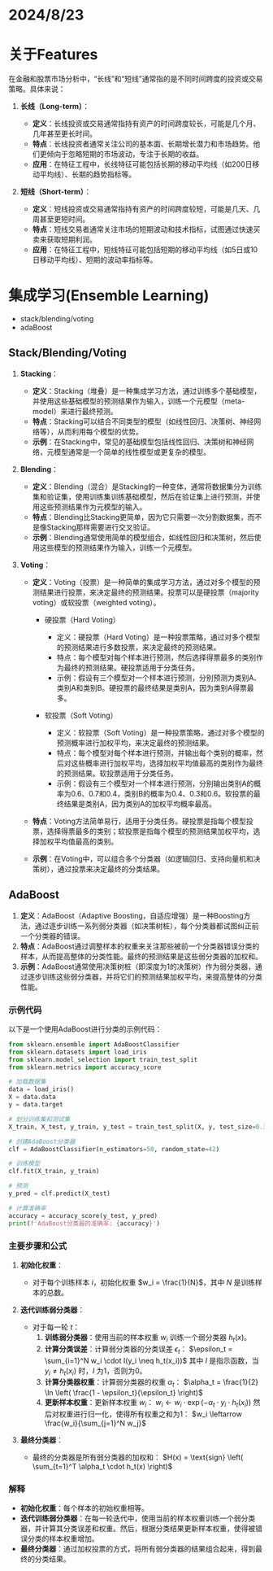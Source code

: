 # 2024/8/23
# 关于Features
在金融和股票市场分析中，“长线”和“短线”通常指的是不同时间跨度的投资或交易策略。具体来说：

1. **长线（Long-term）**：
   - **定义**：长线投资或交易通常指持有资产的时间跨度较长，可能是几个月、几年甚至更长时间。
   - **特点**：长线投资者通常关注公司的基本面、长期增长潜力和市场趋势。他们更倾向于忽略短期的市场波动，专注于长期的收益。
   - **应用**：在特征工程中，长线特征可能包括长期的移动平均线（如200日移动平均线）、长期的趋势指标等。

2. **短线（Short-term）**：
   - **定义**：短线投资或交易通常指持有资产的时间跨度较短，可能是几天、几周甚至更短时间。
   - **特点**：短线交易者通常关注市场的短期波动和技术指标，试图通过快速买卖来获取短期利润。
   - **应用**：在特征工程中，短线特征可能包括短期的移动平均线（如5日或10日移动平均线）、短期的波动率指标等。


# 集成学习(Ensemble Learning)
- stack/blending/voting
- adaBoost

## Stack/Blending/Voting

1. **Stacking**：
   - **定义**：Stacking（堆叠）是一种集成学习方法，通过训练多个基础模型，并使用这些基础模型的预测结果作为输入，训练一个元模型（meta-model）来进行最终预测。
   - **特点**：Stacking可以结合不同类型的模型（如线性回归、决策树、神经网络等），从而利用每个模型的优势。
   - **示例**：在Stacking中，常见的基础模型包括线性回归、决策树和神经网络，元模型通常是一个简单的线性模型或更复杂的模型。

2. **Blending**：
   - **定义**：Blending（混合）是Stacking的一种变体，通常将数据集分为训练集和验证集，使用训练集训练基础模型，然后在验证集上进行预测，并使用这些预测结果作为元模型的输入。
   - **特点**：Blending比Stacking更简单，因为它只需要一次分割数据集，而不是像Stacking那样需要进行交叉验证。
   - **示例**：Blending通常使用简单的模型组合，如线性回归和决策树，然后使用这些模型的预测结果作为输入，训练一个元模型。

3. **Voting**：
   - **定义**：Voting（投票）是一种简单的集成学习方法，通过对多个模型的预测结果进行投票，来决定最终的预测结果。投票可以是硬投票（majority voting）或软投票（weighted voting）。
        - 硬投票（Hard Voting）
            - 定义：硬投票（Hard Voting）是一种投票策略，通过对多个模型的预测结果进行多数投票，来决定最终的预测结果。
            - 特点：每个模型对每个样本进行预测，然后选择得票最多的类别作为最终的预测结果。硬投票适用于分类任务。
            - 示例：假设有三个模型对一个样本进行预测，分别预测为类别A、类别A和类别B。硬投票的最终结果是类别A，因为类别A得票最多。

        - 软投票（Soft Voting）
            - 定义：软投票（Soft Voting）是一种投票策略，通过对多个模型的预测概率进行加权平均，来决定最终的预测结果。
            - 特点：每个模型对每个样本进行预测，并输出每个类别的概率，然后对这些概率进行加权平均，选择加权平均值最高的类别作为最终的预测结果。软投票适用于分类任务。
            - 示例：假设有三个模型对一个样本进行预测，分别输出类别A的概率为0.6、0.7和0.4，类别B的概率为0.4、0.3和0.6。软投票的最终结果是类别A，因为类别A的加权平均概率最高。
    
    
   - **特点**：Voting方法简单易行，适用于分类任务。硬投票是指每个模型投票，选择得票最多的类别；软投票是指每个模型的预测结果加权平均，选择加权平均值最高的类别。
   - **示例**：在Voting中，可以组合多个分类器（如逻辑回归、支持向量机和决策树），通过投票来决定最终的分类结果。

## AdaBoost

1. **定义**：AdaBoost（Adaptive Boosting，自适应增强）是一种Boosting方法，通过逐步训练一系列弱分类器（如决策树桩），每个分类器都试图纠正前一个分类器的错误。
2. **特点**：AdaBoost通过调整样本的权重来关注那些被前一个分类器错误分类的样本，从而提高整体的分类性能。最终的预测结果是这些弱分类器的加权和。
3. **示例**：AdaBoost通常使用决策树桩（即深度为1的决策树）作为弱分类器，通过逐步训练这些弱分类器，并将它们的预测结果加权平均，来提高整体的分类性能。

### 示例代码

以下是一个使用AdaBoost进行分类的示例代码：

```python
from sklearn.ensemble import AdaBoostClassifier
from sklearn.datasets import load_iris
from sklearn.model_selection import train_test_split
from sklearn.metrics import accuracy_score

# 加载数据集
data = load_iris()
X = data.data
y = data.target

# 划分训练集和测试集
X_train, X_test, y_train, y_test = train_test_split(X, y, test_size=0.3, random_state=42)

# 创建AdaBoost分类器
clf = AdaBoostClassifier(n_estimators=50, random_state=42)

# 训练模型
clf.fit(X_train, y_train)

# 预测
y_pred = clf.predict(X_test)

# 计算准确率
accuracy = accuracy_score(y_test, y_pred)
print(f'AdaBoost分类器的准确率: {accuracy}')
```

### 主要步骤和公式

1. **初始化权重**：
   - 对于每个训练样本 $i$，初始化权重 $w_i = \frac{1}{N}$，其中 $N$ 是训练样本的总数。

2. **迭代训练弱分类器**：
   - 对于每一轮 $t$：
     1. **训练弱分类器**：使用当前的样本权重 $w_i$ 训练一个弱分类器 $h_t(x)$。
     2. **计算分类误差**：计算弱分类器的分类误差 $\epsilon_t$：
       $\epsilon_t = \sum_{i=1}^N w_i \cdot I(y_i \neq h_t(x_i))$
       其中 $I$ 是指示函数，当 $y_i \neq h_t(x_i)$ 时，$I$ 为1，否则为0。
     3. **计算分类器权重**：计算弱分类器的权重 $\alpha_t$：
       $\alpha_t = \frac{1}{2} \ln \left( \frac{1 - \epsilon_t}{\epsilon_t} \right)$
     4. **更新样本权重**：更新样本权重 $w_i$：
       $w_i \leftarrow w_i \cdot \exp(-\alpha_t \cdot y_i \cdot h_t(x_i))$
       然后对权重进行归一化，使得所有权重之和为1：
       $w_i \leftarrow \frac{w_i}{\sum_{j=1}^N w_j}$

3. **最终分类器**：
   - 最终的分类器是所有弱分类器的加权和：
     $H(x) = \text{sign} \left( \sum_{t=1}^T \alpha_t \cdot h_t(x) \right)$

### 解释

- **初始化权重**：每个样本的初始权重相等。
- **迭代训练弱分类器**：在每一轮迭代中，使用当前的样本权重训练一个弱分类器，并计算其分类误差和权重。然后，根据分类结果更新样本权重，使得被错误分类的样本权重增加。
- **最终分类器**：通过加权投票的方式，将所有弱分类器的结果组合起来，得到最终的分类结果。
